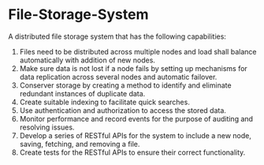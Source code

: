 # File-Storage-System

A distributed file storage system that has the following capabilities:
1. Files need to be distributed across multiple nodes and load shall balance automatically with addition of new nodes.
2. Make sure data is not lost if a node fails by setting up mechanisms for data replication across several nodes and automatic failover.
3. Conserver storage by creating a method to identify and eliminate redundant instances of duplicate data.
4. Create suitable indexing to facilitate quick searches.
5. Use authentication and authorization to access the stored data.
6. Monitor performance and record events for the purpose of auditing and resolving issues.
7. Develop a series of RESTful APIs for the system to include a new node, saving, fetching, and removing a file.
8. Create tests for the RESTful APIs to ensure their correct functionality.
